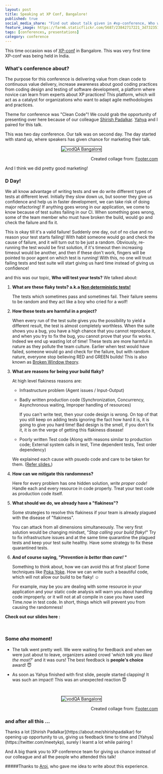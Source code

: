 ```yaml
---
layout: post
title: Speaking at XP Conf, Bangalore!
published: true
social_media_share: "Find out about talk given in #xp-conference, Who will test your tests? #test @meetkyp"
feature_image: https://farm6.staticflickr.com/5687/23842717221_3d7323519e_z.jpg
tags: [conferences, presentations]
category: conference
---
```


This time occasion was of [XP-conf](http://xpconference.in/) in Bangalore. This was very first time XP-conf was being held in India.

<h3> What's conference about? </h3>
 The purpose for this conference is delivering value from clean code to continuous value delivery, increase awareness about good coding practices from coding design and testing of software development, a platform where novice can learn from experts about XP practices! This platform, which will act as a catalyst for organizations who want to adapt agile methodologies and practices.

 Theme for conference was "Clean Code"! We could grab the opportunity of presenting over here because of our colleague [Shirish Padalkar](https://about.me/shirishpadalkar). [Yahya](https://twitter.com/meetykp) and I paired for this talk.

This was two day conference. Our talk was on second day. The day started with stand up, where speakers has given chance for marketing their talk.

<p align="middle">
    <img src="https://farm6.staticflickr.com/5642/23298431013_9d13881fb0_z.jpg" alt="vodQA Bangalore"  border="1">
   <figcaption align="right">Created collage from: <a href = "http://www.fotor.com/features/collage.html">Footer.com</a></figcaption>
</p>


 And I think we did pretty good marketing!

<h3> D Day! </h3>

 We all know advantage of writing tests and we do write different types of tests at different level. Initially they slow down us, but sooner they give us confidence and help us in faster development, we can take risk of doing major refactoring! If anything goes wrong in our application, we come to know because of test suites failing in our CI. When something goes wrong, some of the team member who must have broken the build, would go and check the failure and fix it.

 This is okay till it's a valid failure! Suddenly one day, out of no clue and no reason your test starts failing! With habit someone would go and check the cause of failure, and it will turn out to be just a random. Obviously, re-running the test would be first solution, if it's timeout then increasing timeout would be another, and then if these don't work, fingers will be pointed to poor agent on which test is running! With this, no one will trust failing tests and test suite will start giving us hard time instead of giving us confidence!

  and this was our topic, **Who will test your tests?** We talked about:

1.  **What are these flaky tests? a.k.a [Non deterministic tests!](http://martinfowler.com/articles/nonDeterminism.html)**

    The tests which sometimes pass and sometimes fail. Their failure seems to be random and they act like a boy who cried for a wolf!

2.  **How these tests are harmful in a project?**

    When every run of the test suite gives you the possibility to yield a different result, the test is almost completely worthless. When the suite shows you a bug, you have a high chance that you cannot reproduce it, and when you try to fix the bug, you cannot prove that your fix works. Indeed we end up wasting lot of time!
    These tests are more harmful in nature as they pollute the team culture. Earlier when test would have failed, someone would go and check for the failure, but with random nature, everyone stop believing RED and GREEN builds! This is also known as [Broken Window theory](https://en.wikipedia.org/wiki/Broken_windows_theory).

3.  **What are reasons for being your build flaky?**

    At high level flakiness reasons are:

    - Infrastructure problem (Agent issues / Input-Output)

    - Badly written production code (Synchronization, Concurrency, Asynchronous waiting, Improper handling of resources)

      If you can't write test, then your code design is wrong. On top of that you still keep on adding tests ignoring the fact how hard it is, it is going to give you hard time!
        Bad design is the smell, if you don't fix it, it is on the verge of getting this flakiness disease!

    - Poorly written Test code (Along with reasons similar to production code; External system calls in test, Time dependent tests, Test order dependency)

     We explained each cause with psuedo code and care to be taken for them. (<a href="#slides">Refer slides.</a>)

4.  **How can we mitigate this randomness?**

    Here for every problem has one hidden solution, _write proper code!_ Handle each and every resource in code properly. Treat your test code as production code itself.

5.  **What should we do, we already have a "flakiness"?**

    Some strategies to resolve this flakiness if your team is already plagued with the disease of "flakiness".

    You can attack from all dimensions simultaneously. The very first solution would be changing mindset, "_Stop calling your build flaky!_" Try to fix infrastructure issues and at the same time quarantine the plagued tests and keep your test suite healthy. Have some strategy to fix these quarantined tests.

6.  **And of course saying, "_Prevention is better than cure!_ "**

    Something to think about, how we can avoid this at first place! Some techniques like [Poka Yoke](http://techie-notebook.blogspot.com/2012/07/poka-yoke-applying-mistake-proofing-to.html). How we can write such a beautiful code, which will not allow our build to be flaky! :relaxed:

    For example, may be you are dealing with some resource in your application and your static code analysis will warn you about handling code improperly.
    or it will not at all compile in case you have used Time.now in test code. In short, things which will prevent you from causing the randomness!

<b id="slides">Check out our slides here :</b>
<script async class="speakerdeck-embed" data-id="4d03d3254e374d25b877ff236b1b00b4" data-ratio="1.33333333333333" src="//speakerdeck.com/assets/embed.js">
</script>

<br/>
<h3> Some <i>aha</i> moment! </h3>

* The talk went pretty well. We were waiting for feedback and when we were just about to leave, organizers asked crowd '_which talk you liked the most?_' and it was ours! The best feedback is **people's choice** award! :innocent:

* As soon as Yahya finished with first slide, people started clapping! It was such an impact! This was an unexpected reaction :innocent:

<br/>

<p align="middle">
    <img src="https://farm6.staticflickr.com/5687/23842717221_3d7323519e_z.jpg" alt="vodQA Bangalore"  border="1">
   <figcaption align="right">Created collage from: <a href = "http://www.fotor.com/features/collage.html">Footer.com</a></figcaption>
</p>



<h3> and after all this ... </h3>
Thanks a lot [Shirish Padalkar](https://about.me/shirishpadalkar) for opening up opportunity to us, giving us feedback time to time and [Yahya](https://twitter.com/meetykp), surely I learnt a lot while pairing !

 And A big thank you to XP conference team for giving us chance instead of our colleague and all the people who attended this talk!

#####Thanks to [Aroj](https://www.linkedin.com/pub/aroj-george/b/573/74b), who gave me idea to write about this experience.










